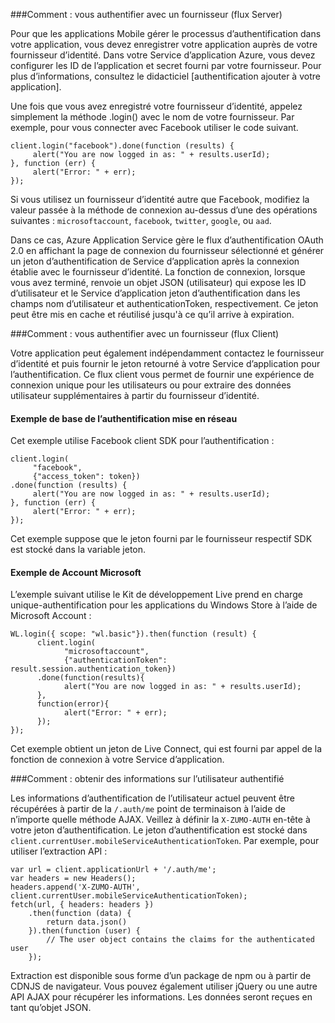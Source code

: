 ###<a name="server-auth"></a>Comment : vous authentifier avec un fournisseur (flux Server)

Pour que les applications Mobile gérer le processus d’authentification dans votre application, vous devez enregistrer votre application auprès de votre fournisseur d’identité. Dans votre Service d’application Azure, vous devez configurer les ID de l’application et secret fourni par votre fournisseur.
Pour plus d’informations, consultez le didacticiel [authentification ajouter à votre application].

Une fois que vous avez enregistré votre fournisseur d’identité, appelez simplement la méthode .login() avec le nom de votre fournisseur. Par exemple, pour vous connecter avec Facebook utiliser le code suivant.

```
client.login("facebook").done(function (results) {
     alert("You are now logged in as: " + results.userId);
}, function (err) {
     alert("Error: " + err);
});
```

Si vous utilisez un fournisseur d’identité autre que Facebook, modifiez la valeur passée à la méthode de connexion au-dessus d’une des opérations suivantes : `microsoftaccount`, `facebook`, `twitter`, `google`, ou `aad`.

Dans ce cas, Azure Application Service gère le flux d’authentification OAuth 2.0 en affichant la page de connexion du fournisseur sélectionné et générer un jeton d’authentification de Service d’application après la connexion établie avec le fournisseur d’identité. La fonction de connexion, lorsque vous avez terminé, renvoie un objet JSON (utilisateur) qui expose les ID d’utilisateur et le Service d’application jeton d’authentification dans les champs nom d’utilisateur et authenticationToken, respectivement. Ce jeton peut être mis en cache et réutilisé jusqu'à ce qu’il arrive à expiration.

###<a name="client-auth"></a>Comment : vous authentifier avec un fournisseur (flux Client)

Votre application peut également indépendamment contactez le fournisseur d’identité et puis fournir le jeton retourné à votre Service d’application pour l’authentification. Ce flux client vous permet de fournir une expérience de connexion unique pour les utilisateurs ou pour extraire des données utilisateur supplémentaires à partir du fournisseur d’identité.

#### <a name="social-authentication-basic-example"></a>Exemple de base de l’authentification mise en réseau

Cet exemple utilise Facebook client SDK pour l’authentification :

```
client.login(
     "facebook",
     {"access_token": token})
.done(function (results) {
     alert("You are now logged in as: " + results.userId);
}, function (err) {
     alert("Error: " + err);
});
```
Cet exemple suppose que le jeton fourni par le fournisseur respectif SDK est stocké dans la variable jeton.

#### <a name="microsoft-account-example"></a>Exemple de Account Microsoft

L’exemple suivant utilise le Kit de développement Live prend en charge unique-authentification pour les applications du Windows Store à l’aide de Microsoft Account :

```
WL.login({ scope: "wl.basic"}).then(function (result) {
      client.login(
            "microsoftaccount",
            {"authenticationToken": result.session.authentication_token})
      .done(function(results){
            alert("You are now logged in as: " + results.userId);
      },
      function(error){
            alert("Error: " + err);
      });
});
```

Cet exemple obtient un jeton de Live Connect, qui est fourni par appel de la fonction de connexion à votre Service d’application.

###<a name="auth-getinfo"></a>Comment : obtenir des informations sur l’utilisateur authentifié

Les informations d’authentification de l’utilisateur actuel peuvent être récupérées à partir de la `/.auth/me` point de terminaison à l’aide de n’importe quelle méthode AJAX.  Veillez à définir la `X-ZUMO-AUTH` en-tête à votre jeton d’authentification.  Le jeton d’authentification est stocké dans `client.currentUser.mobileServiceAuthenticationToken`.  Par exemple, pour utiliser l’extraction API :

```
var url = client.applicationUrl + '/.auth/me';
var headers = new Headers();
headers.append('X-ZUMO-AUTH', client.currentUser.mobileServiceAuthenticationToken);
fetch(url, { headers: headers })
    .then(function (data) {
        return data.json()
    }).then(function (user) {
        // The user object contains the claims for the authenticated user
    });
```

Extraction est disponible sous forme d’un package de npm ou à partir de CDNJS de navigateur. Vous pouvez également utiliser jQuery ou une autre API AJAX pour récupérer les informations.  Les données seront reçues en tant qu’objet JSON.

